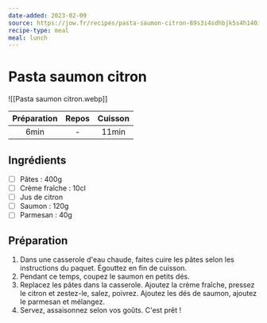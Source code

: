```yaml
---
date-added: 2023-02-09
source: https://jow.fr/recipes/pasta-saumon-citron-89s3i4sdhbjk5s4h140i
recipe-type: meal
meal: lunch
---
```


# Pasta saumon citron

![[Pasta saumon citron.webp]]

| Préparation | Repos | Cuisson |
|:-----------:|:-----:|:-------:|
|    6min     |   -   |  11min  |

## Ingrédients

- [ ] Pâtes : 400g
- [ ] Crème fraîche : 10cl
- [ ] Jus de citron
- [ ] Saumon : 120g
- [ ] Parmesan : 40g

## Préparation

1. Dans une casserole d'eau chaude, faites cuire les pâtes selon les instructions du paquet. Égouttez en fin de cuisson.
2. Pendant ce temps, coupez le saumon en petits dés.
3. Replacez les pâtes dans la casserole. Ajoutez la crème fraîche, pressez le citron et zestez-le, salez, poivrez. Ajoutez les dés de saumon, ajoutez le parmesan et mélangez.
4. Servez, assaisonnez selon vos goûts. C'est prêt !
